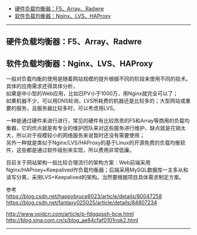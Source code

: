- [硬件负载均衡器：F5、Array、Radwre](#硬件负载均衡器：F5、Array、Radwre)
- [软件负载均衡器：Nginx、LVS、HAProxy](#软件负载均衡器：Nginx、LVS、HAProxy)
---------------------------------------------------------------------------------------------------------------------

## 硬件负载均衡器：F5、Array、Radwre
## 软件负载均衡器：Nginx、LVS、HAProxy



一般对负载均衡的使用是随着网站规模的提升根据不同的阶段来使用不同的技术。具体的应用需求还得具体分析，  
如果是中小型的Web应用，比如日PV小于1000万，用Nginx就完全可以了；  
如果机器不少，可以用DNS轮询，LVS所耗费的机器还是比较多的；大型网站或重要的服务，且服务器比较多时，可以考虑用LVS。  
  
一种是通过硬件来进行进行，常见的硬件有比较昂贵的F5和Array等商用的负载均衡器，它的优点就是有专业的维护团队来对这些服务进行维护、缺点就是花销太大，所以对于规模较小的网络服务来说暂时还没有需要使用；  
另外一种就是类似于Nginx/LVS/HAProxy的基于Linux的开源免费的负载均衡软件，这些都是通过软件级别来实现，所以费用非常低廉。  
  
目前关于网站架构一般比较合理流行的架构方案：Web前端采用Nginx/HAProxy+Keepalived作负载均衡器；后端采用MySQL数据库一主多从和读写分离，采用LVS+Keepalived的架构。当然要根据项目具体需求制定方案。  



参考  
https://blog.csdn.net/happybruce8023/article/details/80047258  
https://blog.csdn.net/fantaxy025025/article/details/84807234  
  
http://www.voidcn.com/article/p-fdggpssh-bcw.html  
http://blog.sina.com.cn/s/blog_ae84cfaf0101nok2.html  




---------------------------------------------------------------------------------------------------------------------